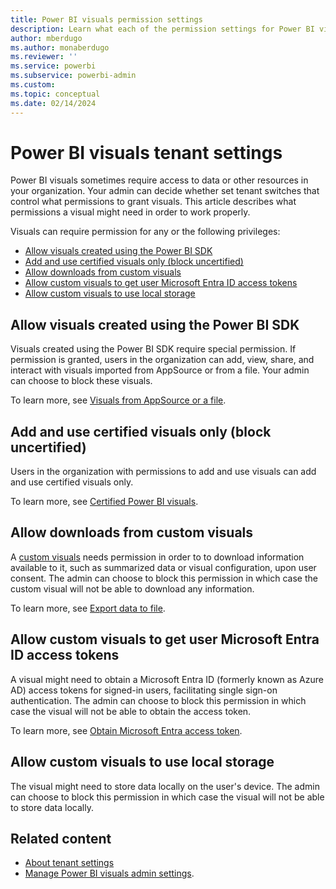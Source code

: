 ```yaml
---
title: Power BI visuals permission settings
description: Learn what each of the permission settings for Power BI visuals does.
author: mberdugo
ms.author: monaberdugo
ms.reviewer: ''
ms.service: powerbi
ms.subservice: powerbi-admin
ms.custom:
ms.topic: conceptual
ms.date: 02/14/2024
---
```


# Power BI visuals tenant settings

Power BI visuals sometimes require access to data or other resources in your organization. Your admin can decide whether set tenant switches that control what permissions to grant visuals. This article describes what permissions a visual might need in order to work properly.

Visuals can require permission for any or the following privileges:

* [Allow visuals created using the Power BI SDK](#allow-visuals-created-using-the-power-bi-sdk)
* [Add and use certified visuals only (block uncertified)](#add-and-use-certified-visuals-only-block-uncertified)
* [Allow downloads from custom visuals](#allow-downloads-from-custom-visuals)
* [Allow custom visuals to get user Microsoft Entra ID access tokens](#allow-custom-visuals-to-get-user-microsoft-entra-id-access-tokens)
* [Allow custom visuals to use local storage](#allow-custom-visuals-to-use-local-storage)

## Allow visuals created using the Power BI SDK

Visuals created using the Power BI SDK require special permission. If permission is granted, users in the organization can add, view, share, and interact with visuals imported from AppSource or from a file. Your admin can choose to block these visuals.

To learn more, see [Visuals from AppSource or a file](/fabric/admin/organizational-visuals#visuals-from-appsource-or-a-file).

## Add and use certified visuals only (block uncertified)

Users in the organization with permissions to add and use visuals can add and use certified visuals only.

To learn more, see [Certified Power BI visuals](/fabric/admin/organizational-visuals#certified-power-bi-visuals).

## Allow downloads from custom visuals

A [custom visuals](./power-bi-custom-visuals.md) needs permission in order to to download information available to it, such as summarized data or visual configuration, upon user consent. The admin can choose to block this permission in which case the custom visual will not be able to download any information.

To learn more, see [Export data to file](/fabric/admin/organizational-visuals#export-data-to-file).

## Allow custom visuals to get user Microsoft Entra ID access tokens

A visual might need to obtain a Microsoft Entra ID (formerly known as Azure AD) access tokens for signed-in users, facilitating single sign-on authentication. The admin can choose to block this permission in which case the visual will not be able to obtain the access token.

To learn more, see [Obtain Microsoft Entra access token](/fbric/admin/organizational-visuals#obtain-microsoft-entra-access-token).

## Allow custom visuals to use local storage

The visual might need to store data locally on the user's device. The admin can choose to block this permission in which case the visual will not be able to store data locally.

## Related content

* [About tenant settings](fabric/admin/tenant-settings-index)
* [Manage Power BI visuals admin settings](/fabric/admin/organizational-visuals).
